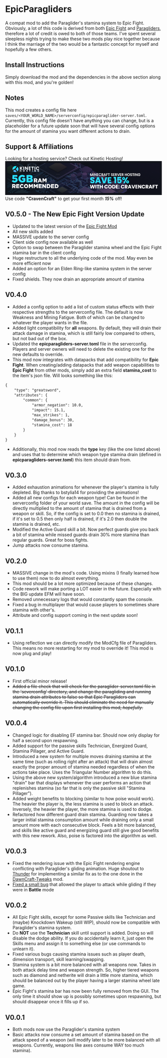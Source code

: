 # EpicParagliders
A compat mod to add the Paraglider's stamina system to Epic Fight. Obviously, a lot of this code is derived from
both [Epic Fight](https://www.curseforge.com/minecraft/mc-mods/epic-fight-mod) and 
[Paragliders](https://www.curseforge.com/minecraft/mc-mods/paragliders), therefore a lot of credit is owed to both of those teams. I've spent several
sleepless nights trying to make these two mods play nice together because I think the marriage of the two would
be a fantastic concept for myself and hopefully a few others.

## Install Instructions
Simply download the mod and the dependencies in the above section along with this mod, and you're golden!

## Notes
This mod creates a config file here `saves/<YOUR_WORLD_NAME>/serverconfig/epicparaglider-server.toml`.
Currently, this config file doesn't have anything you can change, but is a placeholder for a future update soon
that will have several config options for the amount of stamina you want different actions to drain.

## Support & Affiliations
Looking for a hosting service? Check out Kinetic Hosting!
[![CravenCraft.png](src%2Fmain%2Fresources%2Fassets.hostlink%2FCravenCraft.png)](https://billing.kinetichosting.net/aff.php?aff=559)
Use code **"CravenCraft"** to get your first month **_15%_** off!

## V0.5.0 - The New Epic Fight Version Update
- Updated to the latest version of the [Epic Fight Mod](https://www.curseforge.com/minecraft/mc-mods/epic-fight-mod/files/4861783)
- All new skills added
- MASSIVE update to the server config
- Client side config now available as well
- Option to swap between the Paraglider stamina wheel and the Epic Fight stamina bar in the client config
- Huge restructure to all the underlying code of the mod. May even be more efficient now
- Added an option for an Elden Ring-like stamina system in the server config
- Fixed shields. They now drain an appropriate amount of stamina

## V0.4.0
- Added a config option to add a list of custom status effects with their respective strengths to the serverconfig file.
    The default is now Weakness and Mining Fatigue. Both of which can be changed to whatever the player wants in the file.
- Added light compatibility for **all** weapons. By default, they will drain their attack damage in stamina, which is
    still fairly low compared to others, but not bad out of the box.
- Updated the **epicparagliders-server.toml** file in the serverconfig. Players and server owners will need to delete the
    existing one for the new defaults to override.
- This mod now integrates with datapacks that add compatibility for **Epic Fight**. When creating/adding datapacks that 
    add weapon capabilities to **Epic Fight** from other mods, simply add an extra field **stamina_cost** to the item's
    json file. Will looks something like this:
```
{
    "type": "greatsword",
    "attributes": {
        "common": {
            "armor_negation": 10.0,
            "impact": 15.1,
            "max_strikes": 1,
            "damage_bonus": 30,
            "stamina_cost": 18
        }
    }
}
```
- Additionally, this mod now reads the **type** key (like the one listed above) and uses that to determine which
    weapon type stamina drain (defined in **epicparagliders-server.toml**) this item should drain from.

## V0.3.0
- Added exhaustion animations for whenever the player's stamina is fully depleted. Big thanks to bstylia14 for providing
    the animations!
- Added all new configs for each weapon type! Can be found in the serverconfig folder of your world save. The amount in
    the config will be directly multiplied to the amount of stamina that is drained from a weapon or skill. So, if the 
    config is set to 0.0 then no stamina is drained, if it's set to 0.5 then only half is drained, if it's 2.0 then
    double the stamina is drained, etc. 
- Modified the Active Guard skill a bit. Now perfect guards give you back a bit of stamina while missed guards drain
    30% more stamina than regular guards. Great for boss fights.
- Jump attacks now consume stamina.

## V0.2.0
- MASSIVE change in the mod's code. Using mixins (I finally learned how to use them) now to do almost everything.
- This mod should be a lot more optimized because of these changes.
- Code rework will make porting a LOT easier in the future. Especially with the BIG update EFM will have soon.
- Removed unnecessary logs that would constantly spam the console.
- Fixed a bug in multiplayer that would cause players to sometimes share stamina with other's.
- Attribute and config support coming in the next update soon!

## V0.1.1
- Using reflection we can directly modify the ModCfg file of Paragliders. This means no more restarting for my mod
    to override it! This mod is now plug and play!

## V0.1.0
- First official minor release!
- ~~Added a file check that will check for the paraglider-server.toml file in the 'severconfig' directory, and change
    the paragliding and running stamina drain attributes to false so that Epic Paragliders can automatically override
    it. This should eliminate the need for manually changing the config file upon first installing this mod, _hopefully_.~~

## V0.0.4
- Changed logic for disabling EF stamina bar. Should now only display for half a second upon respawning.
- Added support for the passive skills Technician, Energized Guard, Stamina Pillager, and Active Guard.
- Introduced a new system for multiple moves draining stamina at the same time (such as rolling right after an attack)
    that will drain almost exactly the proper amount of stamina needed regardless of when the actions take place. Uses
    the Triangular Number algorithm to do this.
- Using the above new system/algorithm introduced a new blue stamina "drain" bar that displays whenever the user performs
    an action that replenishes stamina (so far that is only the passive skill "Stamina Pillager").
- Added weight benefits to blocking (similar to how poise would work). The heavier the player is, the less stamina is 
    used to block an attack. Inversely, the heavier the player, the more stamina is used to dodge.
- Refactored how different guard drain stamina. Guarding now takes a larger initial stamina consumption amount while 
    draining only a small amount more with each consecutive block. Feels a bit more balanced, and skills like active
    guard and energizing guard still give good benefits with this new rework. Also, poise is factored into the algorithm
    as well.

## V0.0.3
- Fixed the rendering issue with the Epic Fight rendering engine conflicting with Paraglider's gliding animation.
  Huge shoutout to [Thunder](https://github.com/Thundertheidiot) for implementing a similar fix as to the one done in 
  the [DawnCraft-Tweaks](https://github.com/SmileycorpMC/DawnCraft-Tweaks/blob/master/src/main/java/com/afunproject/dawncraft/integration/epicfight/client/EpicFightParagliderEvents.java) mod.
- [Fixed a small bug](https://github.com/CravenCraft/EpicParagliders/commit/58aef081e8344c28da4568d77dbaf004301bd4ec#diff-228c4b34c9b6bb9d3dd5f8ac49b7521d6254e0f6042287053022bd6126bd3e12R124-R132)
  that allowed the player to attack while gliding if they were in **Battle** mode

## V0.0.2
- All Epic Fight skills, except for some Passive skills like Technician and (maybe) Knockdown Wakeup (still WIP),
  should now be compatible with Paraglider's stamina system.
- Do **NOT** use the **Technician** skill until support is added. Doing so will disable the dodge ability.
  If you do accidentally learn it, just open the Skills menu and assign it to something else
  (or use commands to unlearn it).
- Fixed various bugs causing stamina issues such as player death, dimension transport, skill learning/swapping.
- Stamina system is a bit more balanced with all weapons now. Takes in both attack delay time and weapon strength.
  So, higher tiered weapons such as diamond and netherite will drain a little more stamina, which should be balanced
  out by the player having a larger stamina wheel late game.
- Epic Fight's stamina bar has now been fully removed from the GUI. The only time it should show up is possibly
  sometimes upon respawning, but should disappear once it fills up if so.

## V0.0.1
- Both mods now use the Paraglider's stamina system
- Basic attacks now consume a set amount of stamina based on the attack speed of a weapon (will modify later to be more
  balanced with all weapons. Currently, weapons like axes consume WAY too much stamina).
